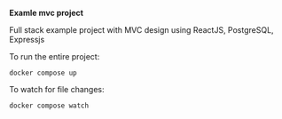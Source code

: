 **Examle mvc project**

Full stack example project with MVC design using ReactJS, PostgreSQL, Expressjs

To run the entire project:

    docker compose up
    
To watch for file changes:

    docker compose watch
